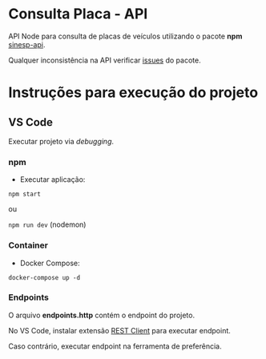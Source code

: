 # Consulta Placa - API

API Node para consulta de placas de veículos utilizando o pacote **npm** [sinesp-api](https://www.npmjs.com/package/sinesp-api). 

Qualquer inconsistência na API verificar [issues](https://github.com/Sorackb/sinesp-api/issues) do pacote.

# Instruções para execução do projeto

## VS Code

Executar projeto via *debugging*.

### npm

- Executar aplicação:

`npm start`

ou

`npm run dev` (nodemon)

### Container

- Docker Compose:

`docker-compose up -d`

### Endpoints

O arquivo **endpoints.http** contém o endpoint do projeto.

No VS Code, instalar extensão [REST Client](https://marketplace.visualstudio.com/items?itemName=humao.rest-client) para executar endpoint.

Caso contrário, executar endpoint na ferramenta de preferência.
